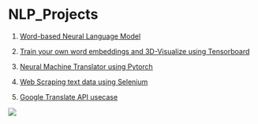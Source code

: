 # NLP_Projects

1. [Word-based Neural Language Model](https://github.com/vermasrijan/Language_Model_for_Hindi_Text)<br/>

2. [Train your own word embeddings and 3D-Visualize using Tensorboard](https://github.com/vermasrijan/Train_WordEmbeddings_and_Visualize_on_Tensorboard)<br/>

3. [Neural Machine Translator using Pytorch](https://github.com/vermasrijan/Neural_Machine_Translator_seq2seq)<br/>

4. [Web Scraping text data using Selenium](https://github.com/vermasrijan/Crawl-Scrape_using_selenium_Python)<br/>

5. [Google Translate API usecase](https://github.com/vermasrijan/Google_Translate_API_Python)<br/>

![](https://cdn-images-1.medium.com/max/1260/1*hBRy3vFXJlezkIs0Ws2YMQ.gif)






